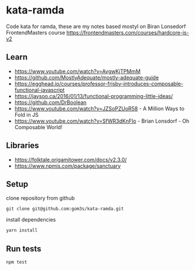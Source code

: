# kata-ramda

Code kata for ramda, these are my notes based mostyl on Biran Lonsedorf FrontendMasters course
https://frontendmasters.com/courses/hardcore-js-v2

## Learn

- https://www.youtube.com/watch?v=AvgwKjTPMmM
- https://github.com/MostlyAdequate/mostly-adequate-guide
- https://egghead.io/courses/professor-frisby-introduces-composable-functional-javascript
- https://jaysoo.ca/2016/01/13/functional-programming-little-ideas/
- https://github.com/DrBoolean
- https://www.youtube.com/watch?v=JZSoPZUoR58 - A Million Ways to Fold in JS
- https://www.youtube.com/watch?v=SfWR3dKnFIo - Brian Lonsdorf - Oh Composable World!

## Libraries

- https://folktale.origamitower.com/docs/v2.3.0/
- https://www.npmjs.com/package/sanctuary

## Setup

clone repository from github

```
git clone git@github.com:gom3s/kata-ramda.git
```

install dependencies

```bash
yarn install
```

## Run tests

```bash
npm test
```
